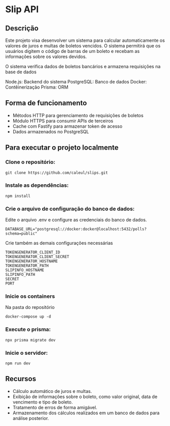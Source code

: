 # Slip API

## Descrição

Este projeto visa desenvolver um sistema para calcular automaticamente os valores de juros e multas de boletos vencidos.
O sistema permitirá que os usuários digitem o código de barras de um boleto e recebam as informações sobre os valores devidos.

O sistema verifica dados de boletos bancários e armazena requisições na base de dados

Node.js: Backend do sistema
PostgreSQL: Banco de dados
Docker: Contêinerização
Prisma: ORM

## Forma de funcionamento

- Métodos HTTP para gerenciamento de requisições de boletos
- Módulo HTTPS para consumir APIs de terceiros
- Cache com Fastify para armazenar token de acesso
- Dados armazenados no PostgreSQL

## Para executar o projeto localmente

### Clone o repositório:
```
git clone https://github.com/caleul/slips.git
```

### Instale as dependências:
```
npm install
```

### Crie o arquivo de configuração do banco de dados:
Edite o arquivo .env e configure as credenciais do banco de dados.
```
DATABASE_URL="postgresql://docker:docker@localhost:5432/polls?schema=public"
```

Crie também as demais configurações necessárias
```
TOKENGENERATOR_CLIENT_ID
TOKENGENERATOR_CLIENT_SECRET
TOKENGENERATOR_HOSTNAME
TOKENGENERATOR_PATH
SLIPINFO_HOSTNAME
SLIPINFO_PATH
SECRET
PORT
```

### Inicie os containers
Na pasta do repositório
```
docker-compose up -d
```

### Execute o prisma:
```
npx prisma migrate dev
```

### Inicie o servidor:
```
npm run dev
```

## Recursos

- Cálculo automático de juros e multas.
- Exibição de informações sobre o boleto, como valor original, data de vencimento e tipo de boleto.
- Tratamento de erros de forma amigável.
- Armazenamento dos cálculos realizados em um banco de dados para análise posterior.